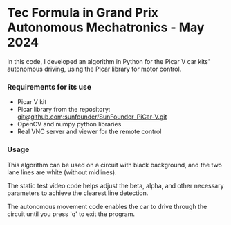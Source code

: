 # Tec Formula in Grand Prix Autonomous Mechatronics - May 2024

In this code, I developed an algorithm in Python for the Picar V car kits' autonomous driving, using the Picar library for motor control.

### Requirements for its use
- Picar V kit
- Picar library from the repository: 
    [git@github.com:sunfounder/SunFounder_PiCar-V.git](https://github.com/sunfounder/SunFounder_PiCar-V)
- OpenCV and numpy python libraries
- Real VNC server and viewer for the remote control


### Usage
This algorithm can be used on a circuit with black background, and the two lane lines are white (without midlines).

The static test video code helps adjust the beta, alpha, and other necessary parameters to achieve the clearest line detection.

The autonomous movement code enables the car to drive through the circuit until you press 'q' to exit the program.